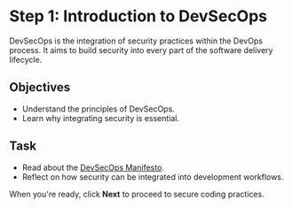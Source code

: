 # Step 1: Introduction to DevSecOps

DevSecOps is the integration of security practices within the DevOps process. It aims to build security into every part of the software delivery lifecycle.

## Objectives

- Understand the principles of DevSecOps.
- Learn why integrating security is essential.

## Task

- Read about the [DevSecOps Manifesto](https://www.devsecops.org/).
- Reflect on how security can be integrated into development workflows.

When you're ready, click **Next** to proceed to secure coding practices.

